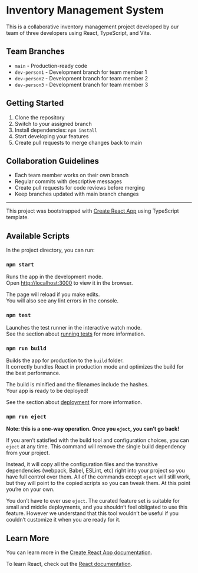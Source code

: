 # Inventory Management System

This is a collaborative inventory management project developed by our team of three developers using React, TypeScript, and Vite.

## Team Branches
- `main` - Production-ready code
- `dev-person1` - Development branch for team member 1
- `dev-person2` - Development branch for team member 2
- `dev-person3` - Development branch for team member 3

## Getting Started

1. Clone the repository
2. Switch to your assigned branch
3. Install dependencies: `npm install`
4. Start developing your features
5. Create pull requests to merge changes back to main

## Collaboration Guidelines

- Each team member works on their own branch
- Regular commits with descriptive messages
- Create pull requests for code reviews before merging
- Keep branches updated with main branch changes

---

This project was bootstrapped with [Create React App](https://github.com/facebook/create-react-app) using TypeScript template.

## Available Scripts

In the project directory, you can run:

### `npm start`

Runs the app in the development mode.\
Open [http://localhost:3000](http://localhost:3000) to view it in the browser.

The page will reload if you make edits.\
You will also see any lint errors in the console.

### `npm test`

Launches the test runner in the interactive watch mode.\
See the section about [running tests](https://facebook.github.io/create-react-app/docs/running-tests) for more information.

### `npm run build`

Builds the app for production to the `build` folder.\
It correctly bundles React in production mode and optimizes the build for the best performance.

The build is minified and the filenames include the hashes.\
Your app is ready to be deployed!

See the section about [deployment](https://facebook.github.io/create-react-app/docs/deployment) for more information.

### `npm run eject`

**Note: this is a one-way operation. Once you `eject`, you can’t go back!**

If you aren’t satisfied with the build tool and configuration choices, you can `eject` at any time. This command will remove the single build dependency from your project.

Instead, it will copy all the configuration files and the transitive dependencies (webpack, Babel, ESLint, etc) right into your project so you have full control over them. All of the commands except `eject` will still work, but they will point to the copied scripts so you can tweak them. At this point you’re on your own.

You don’t have to ever use `eject`. The curated feature set is suitable for small and middle deployments, and you shouldn’t feel obligated to use this feature. However we understand that this tool wouldn’t be useful if you couldn’t customize it when you are ready for it.

## Learn More

You can learn more in the [Create React App documentation](https://facebook.github.io/create-react-app/docs/getting-started).

To learn React, check out the [React documentation](https://reactjs.org/).
